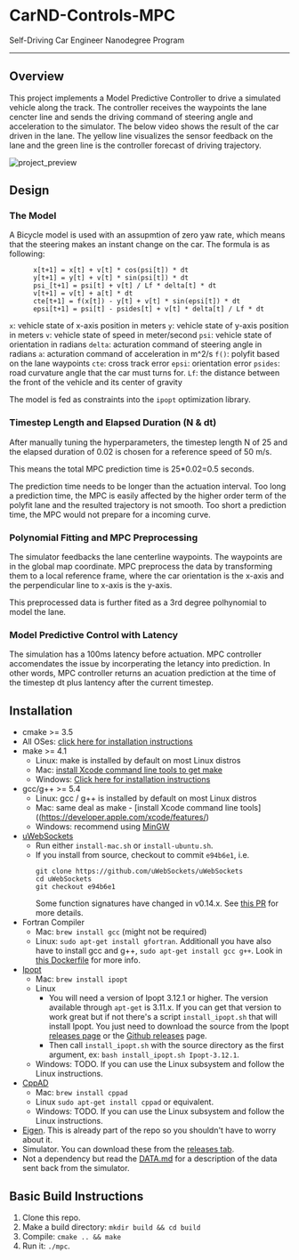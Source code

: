 # CarND-Controls-MPC
Self-Driving Car Engineer Nanodegree Program

---

## Overview

This project implements a Model Predictive Controller to drive a simulated vehicle along the track. The controller receives the waypoints the lane cencter line and sends the driving command of steering angle and acceleration to the simulator. The below video shows the result of the car driven in the lane. The yellow line visualizes the sensor feedback on the lane and the green line is the controller forecast of driving trajectory.

![project_preview](https://github.com/qqquan/t2p5_mpc/raw/master/mpc_simulation.gif)

## Design

### The Model

A Bicycle model is used with an assupmtion of zero yaw rate, which means that the steering makes an instant change on the car. The formula is as following:

```
      x[t+1] = x[t] + v[t] * cos(psi[t]) * dt
      y[t+1] = y[t] + v[t] * sin(psi[t]) * dt
      psi_[t+1] = psi[t] + v[t] / Lf * delta[t] * dt
      v[t+1] = v[t] + a[t] * dt
      cte[t+1] = f(x[t]) - y[t] + v[t] * sin(epsi[t]) * dt
      epsi[t+1] = psi[t] - psides[t] + v[t] * delta[t] / Lf * dt
```

`x`: vehicle state of x-axis position in meters
`y`: vehicle state of y-axis position in meters
`v`: vehicle state of speed in meter/second
`psi`: vehicle state of orientation in radians
`delta`: acturation command of steering angle in radians
`a`: acturation command of acceleration in m^2/s
`f()`: polyfit based on the lane waypoints
`cte`: cross track error
`epsi`: orientation error
`psides`: road curvature angle that the car must turns for.
`Lf`: the distance between the front of the vehicle and its center of gravity

The model is fed as constraints into the `ipopt` optimization library.

### Timestep Length and Elapsed Duration (N & dt)

After manually tuning the hyperparameters, the timestep length N of 25 and the elapsed duration of 0.02 is chosen for a reference speed of 50 m/s. 

This means the total MPC prediction time is 25*0.02=0.5 seconds. 

The prediction time needs to be longer than the actuation interval. Too long a prediction time, the MPC is easily affected by the higher order term of the polyfit lane and the resulted trajectory is not smooth. Too short a prediction time, the MPC would not prepare for a incoming curve.


### Polynomial Fitting and MPC Preprocessing

The simulator feedbacks the lane centerline waypoints. The waypoints are in the global map coordinate. MPC preprocess the data by transforming them to a local reference frame, where the car orientation is the x-axis and the perpendicular line to x-axis is the y-axis.


This preprocessed data is further fited as a 3rd degree polhynomial to model the lane.

### Model Predictive Control with Latency

The simulation has a 100ms latency before actuation. MPC controller accomendates the issue by incorperating the letancy into prediction. In other words, MPC controller returns an acuation prediction at the time of the timestep dt plus lantency after the current timestep.


## Installation

* cmake >= 3.5
 * All OSes: [click here for installation instructions](https://cmake.org/install/)
* make >= 4.1
  * Linux: make is installed by default on most Linux distros
  * Mac: [install Xcode command line tools to get make](https://developer.apple.com/xcode/features/)
  * Windows: [Click here for installation instructions](http://gnuwin32.sourceforge.net/packages/make.htm)
* gcc/g++ >= 5.4
  * Linux: gcc / g++ is installed by default on most Linux distros
  * Mac: same deal as make - [install Xcode command line tools]((https://developer.apple.com/xcode/features/)
  * Windows: recommend using [MinGW](http://www.mingw.org/)
* [uWebSockets](https://github.com/uWebSockets/uWebSockets)
  * Run either `install-mac.sh` or `install-ubuntu.sh`.
  * If you install from source, checkout to commit `e94b6e1`, i.e.
    ```
    git clone https://github.com/uWebSockets/uWebSockets 
    cd uWebSockets
    git checkout e94b6e1
    ```
    Some function signatures have changed in v0.14.x. See [this PR](https://github.com/udacity/CarND-MPC-Project/pull/3) for more details.
* Fortran Compiler
  * Mac: `brew install gcc` (might not be required)
  * Linux: `sudo apt-get install gfortran`. Additionall you have also have to install gcc and g++, `sudo apt-get install gcc g++`. Look in [this Dockerfile](https://github.com/udacity/CarND-MPC-Quizzes/blob/master/Dockerfile) for more info.
* [Ipopt](https://projects.coin-or.org/Ipopt)
  * Mac: `brew install ipopt`
  * Linux
    * You will need a version of Ipopt 3.12.1 or higher. The version available through `apt-get` is 3.11.x. If you can get that version to work great but if not there's a script `install_ipopt.sh` that will install Ipopt. You just need to download the source from the Ipopt [releases page](https://www.coin-or.org/download/source/Ipopt/) or the [Github releases](https://github.com/coin-or/Ipopt/releases) page.
    * Then call `install_ipopt.sh` with the source directory as the first argument, ex: `bash install_ipopt.sh Ipopt-3.12.1`. 
  * Windows: TODO. If you can use the Linux subsystem and follow the Linux instructions.
* [CppAD](https://www.coin-or.org/CppAD/)
  * Mac: `brew install cppad`
  * Linux `sudo apt-get install cppad` or equivalent.
  * Windows: TODO. If you can use the Linux subsystem and follow the Linux instructions.
* [Eigen](http://eigen.tuxfamily.org/index.php?title=Main_Page). This is already part of the repo so you shouldn't have to worry about it.
* Simulator. You can download these from the [releases tab](https://github.com/udacity/self-driving-car-sim/releases).
* Not a dependency but read the [DATA.md](./DATA.md) for a description of the data sent back from the simulator.


## Basic Build Instructions


1. Clone this repo.
2. Make a build directory: `mkdir build && cd build`
3. Compile: `cmake .. && make`
4. Run it: `./mpc`.

